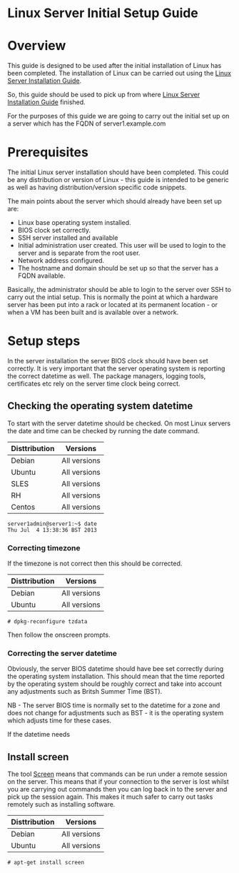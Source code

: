 Linux Server Initial Setup Guide
================================

# Overview

This guide is designed to be used after the initial installation of Linux has been completed.  The installation of Linux can be carried out using the [Linux Server Installation Guide](https://github.com/freewayprojects/linux-server-installation-guide).

So, this guide should be used to pick up from where [Linux Server Installation Guide](https://github.com/freewayprojects/linux-server-installation-guide) finished.

For the purposes of this guide we are going to carry out the initial set up on a server which has the FQDN of server1.example.com

# Prerequisites

The initial Linux server installation should have been completed.  This could be any distribution or version of Linux - this guide is intended to be generic as well as having distribution/version specific code snippets.

The main points about the server which should already have been set up are:

* Linux base operating system installed.
* BIOS clock set correctly.
* SSH server installed and available
* Initial administration user created.  This user will be used to login to the server and is separate from the root user.
* Network address configured.
* The hostname and domain should be set up so that the server has a FQDN available.

Basically, the administrator should be able to login to the server over SSH to carry out the intial setup.  This is normally the point at which a hardware server has been put into a rack or located at its permanent location - or when a VM has been built and is available over a network.

# Setup steps

In the server installation the server BIOS clock should have been set correctly.  It is very important that the server operating system is reporting the correct datetime as well.  The package managers, logging tools, certificates etc rely on the server time clock being correct.

## Checking the operating system datetime

To start with the server datetime should be checked.  On most Linux servers the date and time can be checked by running the date command.


| Disttribution | Versions |
| --- | --- |
| Debian | All versions |
| Ubuntu | All versions |
| SLES | All versions |
| RH | All versions |
| Centos | All versions |

~~~
server1admin@server1:~$ date
Thu Jul  4 13:38:36 BST 2013
~~~

### Correcting timezone

If the timezone is not correct then this should be corrected.

| Disttribution | Versions |
| --- | --- |
| Debian | All versions |
| Ubuntu | All versions |

~~~
# dpkg-reconfigure tzdata
~~~

Then follow the onscreen prompts.

### Correcting the server datetime

Obviously, the server BIOS datetime should have bee set correctly during the operating system installation.  This should mean that the time reported by the operating system should be roughly correct and take into account any adjustments such as Britsh Summer Time (BST).

NB - The server BIOS time is normally set to the datetime for a zone and does not change for adjustments such as BST - it is the operating system which adjusts time for these cases.

If the datetime needs 

##  Install screen

The tool [Screen](http://www.gnu.org/software/screen/) means that commands can be run under a remote session on the server.  This means that if your connection to the server is lost whilst you are carrying out commands then you can log back in to the server and pick up the session again.  This makes it much safer to carry out tasks remotely such as installing software.

| Disttribution | Versions |
| --- | --- |
| Debian | All versions |
| Ubuntu | All versions |

~~~
# apt-get install screen
~~~
